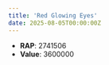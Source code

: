 ```yaml
---
title: 'Red Glowing Eyes'
date: 2025-08-05T00:00:00Z
---
```

- **RAP**: 2741506
- **Value**: 3600000
